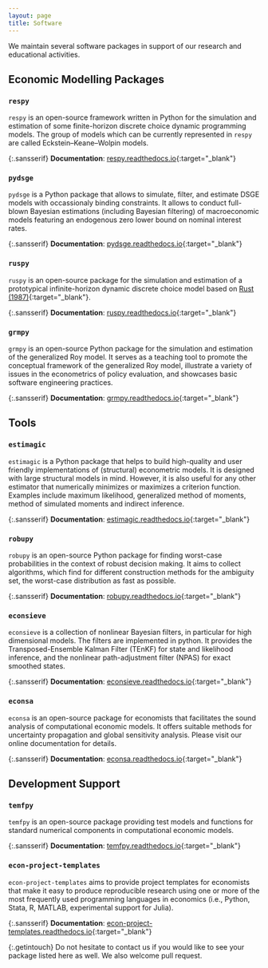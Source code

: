 ```yaml
---
layout: page
title: Software
---
```


We maintain several software packages in support of our research and educational activities.


## Economic Modelling Packages

### ``respy``

``respy`` is an open-source framework written in Python for the simulation and estimation of some finite-horizon discrete choice dynamic programming models. The group of models which can be currently represented in `respy` are called Eckstein–Keane–Wolpin models.

{:.sansserif}
**Documentation**: [respy.readthedocs.io](https://respy.readthedocs.io){:target="_blank"}

### ``pydsge``

``pydsge`` is a Python package that allows to simulate, filter, and estimate DSGE models with occassionaly binding constraints. It allows to conduct full-blown Bayesian estimations (including Bayesian filtering) of macroeconomic models featuring an endogenous zero lower bound on nominal interest rates.

{:.sansserif}
**Documentation**: [pydsge.readthedocs.io](https://pydsge.readthedocs.io){:target="_blank"}

### ``ruspy``

``ruspy`` is an open-source package for the simulation and estimation of a prototypical infinite-horizon dynamic discrete choice model based on [Rust (1987)](https://doi.org/10.2307/1911259){:target="_blank"}.

{:.sansserif}
**Documentation**: [ruspy.readthedocs.io](https://ruspy.readthedocs.io){:target="_blank"}

### ``grmpy``

``grmpy`` is an open-source Python package for the simulation and estimation of the generalized Roy model. It serves as a teaching tool to promote the conceptual framework of the generalized Roy model, illustrate a variety of issues in the econometrics of policy evaluation, and showcases basic software engineering practices.

{:.sansserif}
**Documentation**: [grmpy.readthedocs.io](https://grmpy.readthedocs.io){:target="_blank"}


## Tools

### ``estimagic``

``estimagic`` is a Python package that helps to build high-quality and user friendly implementations of (structural) econometric models. It is designed with large structural models in mind. However, it is also useful for any other estimator that numerically minimizes or maximizes a criterion function. Examples include maximum likelihood, generalized method of moments, method of simulated moments and indirect inference.

{:.sansserif}
**Documentation**: [estimagic.readthedocs.io](https://estimagic.readthedocs.io){:target="_blank"}

### ``robupy``

``robupy`` is an open-source Python package for finding worst-case probabilities in the context of robust decision making. It aims to collect algorithms, which find for different construction methods for the ambiguity set, the worst-case distribution as fast as possible.

{:.sansserif}
**Documentation**: [robupy.readthedocs.io](https://robupy.readthedocs.io){:target="_blank"}

### ``econsieve``

``econsieve`` is a collection of nonlinear Bayesian filters, in particular for high dimensional models. The filters are implemented in python. It provides the Transposed-Ensemble Kalman Filter (TEnKF) for state and likelihood inference, and the nonlinear path-adjustment filter (NPAS) for exact smoothed states.

{:.sansserif}
**Documentation**: [econsieve.readthedocs.io](https://econsieve.readthedocs.io){:target="_blank"}

### ``econsa``

``econsa`` is an open-source package for economists that facilitates the sound analysis of computational economic models. It offers suitable methods for uncertainty propagation and global sensitivity analysis. Please visit our online documentation for details.

{:.sansserif}
**Documentation**: [econsa.readthedocs.io](https://econsa.readthedocs.io){:target="_blank"}


## Development Support

### ``temfpy``

``temfpy`` is an open-source package providing test models and functions for standard numerical components in computational economic models.

{:.sansserif}
**Documentation**: [temfpy.readthedocs.io](https://temfpy.readthedocs.io){:target="_blank"}

### ``econ-project-templates``

``econ-project-templates`` aims to provide project templates for economists that make it easy to produce reproducible research using one or more of the most frequently used programming languages in economics (i.e., Python, Stata, R, MATLAB, experimental support for Julia).

{:.sansserif}
**Documentation**: [econ-project-templates.readthedocs.io](https://econ-project-templates.readthedocs.io){:target="_blank"}


{:.getintouch}
Do not hesitate to contact us if you would like to see your package listed here as well. We also welcome pull request.

